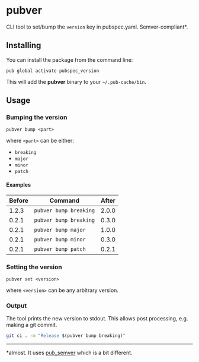 # pubver
CLI tool to set/bump the `version` key in pubspec.yaml. Semver-compliant\*.

## Installing
You can install the package from the command line:
```
pub global activate pubspec_version
```

This will add the **pubver** binary to your `~/.pub-cache/bin`.
## Usage
### Bumping the version
```
pubver bump <part>
``` 
where `<part>` can be either:
 - `breaking`
 - `major`
 - `minor`
 - `patch`

#### Examples
Before | Command | After
--- | --- | ---
1.2.3 | `pubver bump breaking`  | 2.0.0
0.2.1 | `pubver bump breaking`  | 0.3.0
0.2.1 | `pubver bump major`     | 1.0.0
0.2.1 | `pubver bump minor`     | 0.3.0
0.2.1 | `pubver bump patch`     | 0.2.1

### Setting the version
```
pubver set <version>
```
where `<version>` can be any arbitrary version.

### Output
The tool prints the new version to stdout. This allows post processing, e.g. making a git commit.
```bash
git ci . -m "Release $(pubver bump breaking)"
```

___
\*almost. It uses [pub_semver](https://pub.dartlang.org/packages/pub_semver) which is a bit different.
